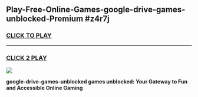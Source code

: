 
## Play-Free-Online-Games-google-drive-games-unblocked-Premium #z4r7j
<h3>
<a href="https://premium.freeplayer.one?title=google-drive-games-unblocked&ref=8M">CLICK TO PLAY</a></h3>
<hr>

<h3>
<a href="https://premium.freeplayer.one?title=google-drive-games-unblocked&ref=8M">CLICK 2 PLAY</a>
  
</h3>

<a href="https://premium.freeplayer.one?title=google-drive-games-unblocked&ref=8M"><img src="https://clearcache.store/games.png"></a>


**google-drive-games-unblocked games unblocked: Your Gateway to Fun and Accessible Online Gaming**
